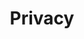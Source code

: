 ---
# This topic lives at
# https://digital.gov/topics/privacy

# Topic Title
title: "Privacy"

# description — keep it short and clear
summary: ""

# Weight
weight: 1

# For more information on managing topics,
# see https://github.com/GSA/digitalgov.gov/wiki/topics
---
